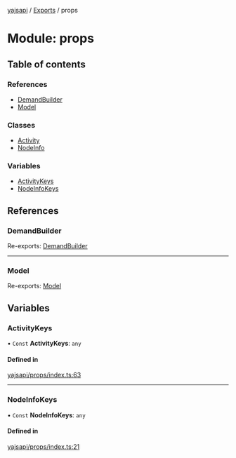 [yajsapi](../README.md) / [Exports](../modules.md) / props

# Module: props

## Table of contents

### References

- [DemandBuilder](props.md#demandbuilder)
- [Model](props.md#model)

### Classes

- [Activity](../classes/props.activity.md)
- [NodeInfo](../classes/props.nodeinfo.md)

### Variables

- [ActivityKeys](props.md#activitykeys)
- [NodeInfoKeys](props.md#nodeinfokeys)

## References

### DemandBuilder

Re-exports: [DemandBuilder](../classes/props_builder.demandbuilder.md)

___

### Model

Re-exports: [Model](../classes/props_base.model.md)

## Variables

### ActivityKeys

• `Const` **ActivityKeys**: `any`

#### Defined in

[yajsapi/props/index.ts:63](https://github.com/golemfactory/yajsapi/blob/8f42a91/yajsapi/props/index.ts#L63)

___

### NodeInfoKeys

• `Const` **NodeInfoKeys**: `any`

#### Defined in

[yajsapi/props/index.ts:21](https://github.com/golemfactory/yajsapi/blob/8f42a91/yajsapi/props/index.ts#L21)
